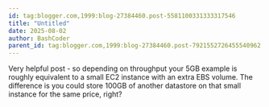 ```yaml
---
id: tag:blogger.com,1999:blog-27384460.post-5581100331333317546
title: "Untitled"
date: 2025-08-02
author: BashCoder
parent_id: tag:blogger.com,1999:blog-27384460.post-7921552726455540962
---
```


Very helpful post - so depending on throughput your 5GB example is roughly equivalent to a small EC2 instance with an extra EBS volume. The difference is you could store 100GB of another datastore on that small instance for the same price, right?